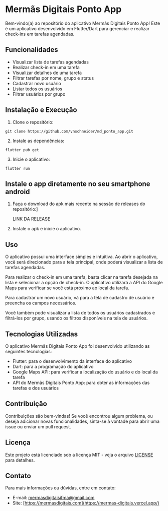# Mermãs Digitais Ponto App

Bem-vindo(a) ao repositório do aplicativo Mermãs Digitais Ponto App! Este é um aplicativo desenvolvido em Flutter/Dart para gerenciar e realizar check-ins em tarefas agendadas.

## Funcionalidades

- Visualizar lista de tarefas agendadas
- Realizar check-in em uma tarefa
- Visualizar detalhes de uma tarefa
- Filtrar tarefas por nome, grupo e status
- Cadastrar novo usuário
- Listar todos os usuários
- Filtrar usuários por grupo

## Instalação e Execução

1. Clone o repositório:

```
git clone https://github.com/vnschneider/md_ponto_app.git
```

2. Instale as dependências:

```
flutter pub get
```

3. Inicie o aplicativo:

```
flutter run
```

## Instale o app diretamente no seu smartphone android

1. Faça o download do apk mais recente na sessão de releases do repositório:]
   
   LINK DA RELEASE
   
2. Instale o apk e inicie o aplicativo.

## Uso

O aplicativo possui uma interface simples e intuitiva. Ao abrir o aplicativo, você será direcionado para a tela principal, onde poderá visualizar a lista de tarefas agendadas.

Para realizar o check-in em uma tarefa, basta clicar na tarefa desejada na lista e selecionar a opção de check-in. O aplicativo utilizará a API do Google Maps para verificar se você está próximo ao local da tarefa.

Para cadastrar um novo usuário, vá para a tela de cadastro de usuário e preencha os campos necessários.

Você também pode visualizar a lista de todos os usuários cadastrados e filtrá-los por grupo, usando os filtros disponíveis na tela de usuários.

## Tecnologias Utilizadas

O aplicativo Mermãs Digitais Ponto App foi desenvolvido utilizando as seguintes tecnologias:

- Flutter: para o desenvolvimento da interface do aplicativo
- Dart: para a programação do aplicativo
- Google Maps API: para verificar a localização do usuário e do local da tarefa
- API do Mermãs Digitais Ponto App: para obter as informações das tarefas e dos usuários

## Contribuição

Contribuições são bem-vindas! Se você encontrou algum problema, ou deseja adicionar novas funcionalidades, sinta-se à vontade para abrir uma issue ou enviar um pull request.

## Licença

Este projeto está licenciado sob a licença MIT - veja o arquivo [LICENSE](LICENSE) para detalhes.

## Contato

Para mais informações ou dúvidas, entre em contato:

- E-mail: [mermasdigitaisifma@gmail.com](mailto:contato@mermasdigitais.com)
- Site: [https://mermasdigitais.com](https://mermas-digitais.vercel.app/)
